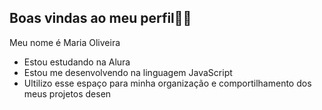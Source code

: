 ## Boas vindas ao meu perfil🌸💋

Meu nome é Maria Oliveira

- Estou estudando na Alura
- Estou me desenvolvendo na linguagem JavaScript
- Ultilizo esse espaço para minha organização e comportilhamento dos meus projetos desen

